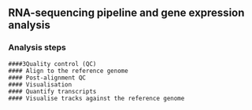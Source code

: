 ## RNA-sequencing pipeline and gene expression analysis </br>
###  Analysis steps   </br>
    ####3Quality control (QC)
    #### Align to the reference genome
    #### Post-alignment QC
    #### Visualisation
    #### Quantify transcripts
    #### Visualise tracks against the reference genome
